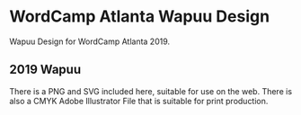 # WordCamp Atlanta Wapuu Design

Wapuu Design for WordCamp Atlanta 2019.

## 2019 Wapuu

There is a PNG and SVG included here, suitable for use on the web. There is also a CMYK Adobe Illustrator File that is suitable for print production.